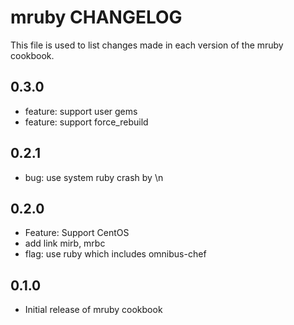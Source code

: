mruby CHANGELOG
===============

This file is used to list changes made in each version of the mruby cookbook.

0.3.0
-----

- feature: support user gems
- feature: support force_rebuild

0.2.1
-----

- bug: use system ruby crash by \n

0.2.0
-----

- Feature: Support CentOS
- add link mirb, mrbc
- flag: use ruby which includes omnibus-chef

0.1.0
-----

- Initial release of mruby cookbook

